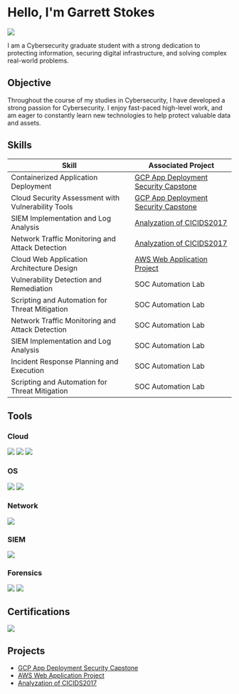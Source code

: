 # Hello, I'm Garrett Stokes
<a href="https://www.linkedin.com/in/garrett-stokes-79a5261a4/"><img src="https://img.shields.io/badge/-LinkedIn-0072b1?&style=for-the-badge&logo=linkedin&logoColor=white" /></a>

I am a Cybersecurity graduate student with a strong dedication to protecting information, securing digital infrastructure, and solving complex real-world problems. 

## Objective

Throughout the course of my studies in Cybersecurity, I have developed a strong passion for Cybersecurity. I enjoy fast-paced high-level work, and am eager to constantly learn new technologies to help protect valuable data and assets. 

## Skills

| Skill                                         | Associated Project         |
|-----------------------------------------------|----------------------------|
| Containerized Application Deployment   | <a href="https://github.com/stokesgarrett/GCP-App-Deployment-Security-Capstone">GCP App Deployment Security Capstone</a>|
| Cloud Security Assessment with Vulnerability Tools    | <a href="https://github.com/stokesgarrett/GCP-App-Deployment-Security-Capstone">GCP App Deployment Security Capstone</a>|
| SIEM Implementation and Log Analysis          | <a href="https://github.com/stokesgarrett/Analyzation-of-CIC-IDS2017">Analyzation of CICIDS2017</a>|
| Network Traffic Monitoring and Attack Detection       | <a href="https://github.com/stokesgarrett/Analyzation-of-CIC-IDS2017">Analyzation of CICIDS2017</a>|
| Cloud Web Application Architecture Design                | <a href="https://github.com/stokesgarrett/AWS-Web-Application-Project">AWS Web Application Project</a>|
| Vulnerability Detection and Remediation | SOC Automation Lab|
| Scripting and Automation for Threat Mitigation | SOC Automation Lab|
| Network Traffic Monitoring and Attack Detection  | SOC Automation Lab|
| SIEM Implementation and Log Analysis          | SOC Automation Lab|
| Incident Response Planning and Execution      | SOC Automation Lab|
| Scripting and Automation for Threat Mitigation | SOC Automation Lab|

## Tools

### Cloud
<div>
    <img src="https://img.shields.io/badge/-Google_Cloud_Platform-4285F4?&style=for-the-badge&logo=Google-Cloud&logoColor=white" />
    <img src="https://img.shields.io/badge/-Google_Kubernetes_Engine-326CE5?&style=for-the-badge&logo=kubernetes&logoColor=white" />
    <img src="https://img.shields.io/badge/-Amazon_Web_Services-232F3E?&style=for-the-badge&logo=amazon&logoColor=white" />

</div>

### OS
<div>
    <img src="https://img.shields.io/badge/-Windows-0078D4?&style=for-the-badge&logo=windows&logoColor=white" />
    <img src="https://img.shields.io/badge/-Linux-FCC624?&style=for-the-badge&logo=linux&logoColor=black" />

</div>

### Network
<div>
    <img src="https://img.shields.io/badge/-Wireshark-1679A7?&style=for-the-badge&logo=Wireshark&logoColor=white" />
</div>


### SIEM
<div>
    <img src="https://img.shields.io/badge/-Elastic-005571?&style=for-the-badge&logo=Elastic&logoColor=white" />
</div>

### Forensics
<div>
    <img src="https://img.shields.io/badge/-Autopsy-3D6D91?&style=for-the-badge&logo=Autopsy&logoColor=white" />
   <img src="https://img.shields.io/badge/-FTK_Imager-0033A0?&style=for-the-badge&logoColor=white" />



</div>

## Certifications
<div>
<img src="https://img.shields.io/badge/-Security%2B-FF0000?&style=for-the-badge&logo=CompTIA&logoColor=white" />
</div>

## Projects
- <a href="https://github.com/stokesgarrett/GCP-App-Deployment-Security-Capstone">GCP App Deployment Security Capstone</a>
- <a href="https://github.com/stokesgarrett/AWS-Web-Application-Project">AWS Web Application Project</a>
- <a href="https://github.com/stokesgarrett/Analyzation-of-CIC-IDS2017">Analyzation of CICIDS2017</a>
